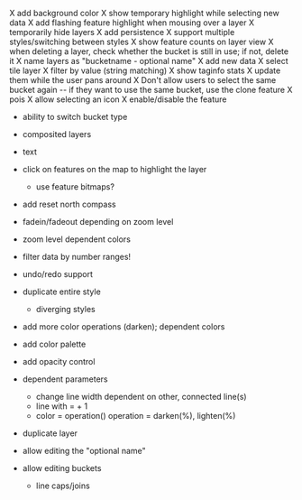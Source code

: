 
X add background color
X show temporary highlight while selecting new data
X add flashing feature highlight when mousing over a layer
X temporarily hide layers
X add persistence
X support multiple styles/switching between styles
X show feature counts on layer view
X when deleting a layer, check whether the bucket is still in use; if not, delete it
X name layers as "bucketname - optional name"
X add new data
  X select tile layer
  X filter by value (string matching)
  X show taginfo stats
    X update them while the user pans around
X Don't allow users to select the same bucket again -- if they want to use the same bucket, use the clone feature
X pois
  X allow selecting an icon
X enable/disable the feature



- ability to switch bucket type
- composited layers
- text
- click on features on the map to highlight the layer
  - use feature bitmaps?
- add reset north compass
- fadein/fadeout depending on zoom level
- zoom level dependent colors
- filter data by number ranges!

- undo/redo support
- duplicate entire style
  - diverging styles

- add more color operations (darken); dependent colors
- add color palette
- add opacity control

- dependent parameters
  - change line width dependent on other, connected line(s)
  - line with = <other line width> + 1
  - color = operation(<other color>)      operation = darken(%), lighten(%)

- duplicate layer
- allow editing the "optional name"
- allow editing buckets
	- line caps/joins
